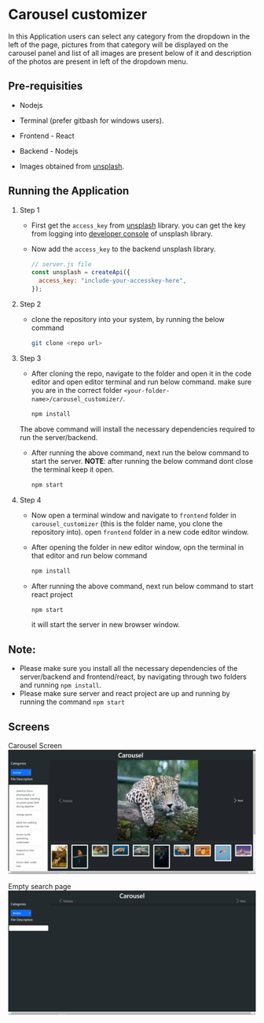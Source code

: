 # Carousel customizer

In this Application users can select any category from the dropdown in the left of the page, pictures from that category will be displayed on the carousel panel and list of all images are present below of it and description of the photos are present in left of the dropdown menu.

## Pre-requisities

- Nodejs
- Terminal (prefer gitbash for windows users).
- Frontend - React
- Backend - Nodejs

- Images obtained from [unsplash](https://unsplash.com/).

## Running the Application

1. Step 1

   - First get the `access_key` from [unsplash](https://unsplash.com/developers) library. you can get the key from logging into [developer console](https://unsplash.com/developers) of unsplash library.
   - Now add the `access_key` to the backend unsplash library.

     ```js
     // server.js file
     const unsplash = createApi({
       access_key: "include-your-accesskey-here",
     });
     ```

2. Step 2

   - clone the repository into your system, by running the below command

     ```bash
     git clone <repo url>
     ```

3. Step 3

   - After cloning the repo, navigate to the folder and open it in the code editor and open editor terminal and run below command. make sure you are in the correct folder `<your-folder-name>/carousel_customizer/`.

     ```bash
     npm install
     ```

   The above command will install the necessary dependencies required to run the server/backend.

   - After running the above command, next run the below command to start the server.
     **NOTE**: after running the below command dont close the terminal keep it open.

     ```bash
     npm start
     ```

4. Step 4

   - Now open a terminal window and navigate to `frontend` folder in `carousel_customizer` (this is the folder name, you clone the repository into). open `frontend` folder in a new code editor window.

   - After opening the folder in new editor window, opn the terminal in that editor and run below command

     ```bash
     npm install
     ```

   - After running the above command, next run below command to start react project
     ```js
     npm start
     ```
     it will start the server in new browser window.

## Note:

- Please make sure you install all the necessary dependencies of the server/backend and frontend/react, by navigating through two folders and running `npm install`.
- Please make sure server and react project are up and running by running the command
  `npm start`

## Screens

Carousel Screen
![](/assests/carousel-page.png)

Empty search page
![](/assests/empty-page.png)
